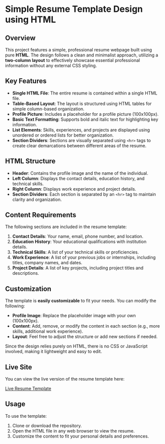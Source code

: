 # Simple Resume Template Design using HTML

## Overview

This project features a simple, professional resume webpage built using pure **HTML**. The design follows a clean and minimalist approach, utilizing a **two-column layout** to effectively showcase essential professional information without any external CSS styling.

## Key Features

- **Single HTML File**: The entire resume is contained within a single HTML file.
- **Table-Based Layout**: The layout is structured using HTML tables for simple column-based organization.
- **Profile Picture**: Includes a placeholder for a profile picture (100x100px).
- **Basic Text Formatting**: Supports bold and italic text for highlighting key information.
- **List Elements**: Skills, experiences, and projects are displayed using unordered or ordered lists for better organization.
- **Section Dividers**: Sections are visually separated using `<hr>` tags to create clear demarcations between different areas of the resume.

## HTML Structure

- **Header**: Contains the profile image and the name of the individual.
- **Left Column**: Displays the contact details, education history, and technical skills.
- **Right Column**: Displays work experience and project details.
- **Section Dividers**: Each section is separated by an `<hr>` tag to maintain clarity and organization.

## Content Requirements

The following sections are included in the resume template:

1. **Contact Details**: Your name, email, phone number, and location.
2. **Education History**: Your educational qualifications with institution details.
3. **Technical Skills**: A list of your technical skills or proficiencies.
4. **Work Experience**: A list of your previous jobs or internships, including titles, company names, and dates.
5. **Project Details**: A list of key projects, including project titles and descriptions.

## Customization

The template is **easily customizable** to fit your needs. You can modify the following:

- **Profile Image**: Replace the placeholder image with your own (100x100px).
- **Content**: Add, remove, or modify the content in each section (e.g., more skills, additional work experience).
- **Layout**: Feel free to adjust the structure or add new sections if needed.

Since the design relies purely on HTML, there is no CSS or JavaScript involved, making it lightweight and easy to edit.

## Live Site

You can view the live version of the resume template here:

[Live Resume Template](https://gmlincoln.github.io/Simple-Resume-with-HTML/)

## Usage

To use the template:

1. Clone or download the repository.
2. Open the HTML file in any web browser to view the resume.
3. Customize the content to fit your personal details and preferences.
